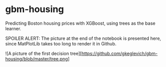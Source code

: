 # gbm-housing
Predicting Boston housing prices with XGBoost, using trees as the base learner.

SPOILER ALERT: The picture at the end of the notebook is presented here, since MatPlotLib takes too long to render it in Github.

![A picture of the first decision tree][https://github.com/gkeglevich/gbm-housing/blob/master/tree.png]
